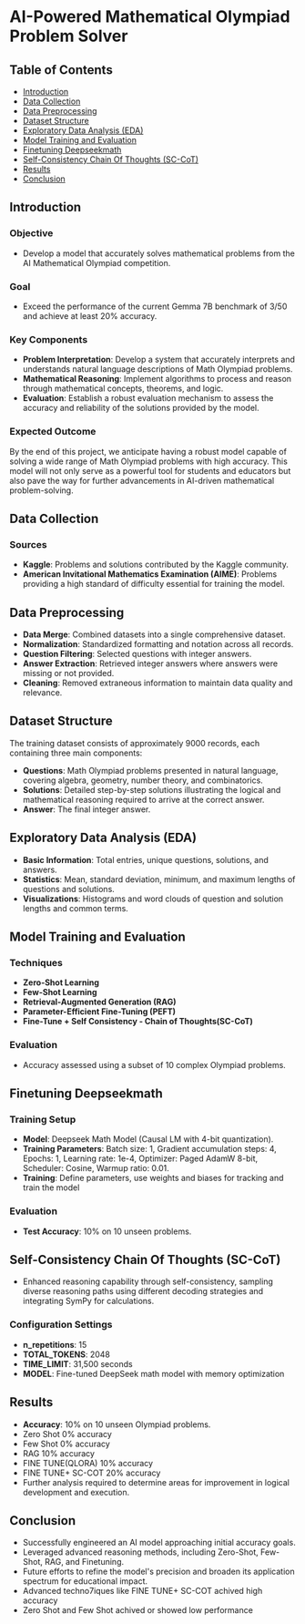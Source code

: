# AI-Powered Mathematical Olympiad Problem Solver

## Table of Contents

- [Introduction](#introduction)
- [Data Collection](#data-collection)
- [Data Preprocessing](#data-preprocessing)
- [Dataset Structure](#dataset-structure)
- [Exploratory Data Analysis (EDA)](#exploratory-data-analysis-eda)
- [Model Training and Evaluation](#model-training-and-evaluation)
- [Finetuning Deepseekmath](#finetuning-deepseekmath)
- [Self-Consistency Chain Of Thoughts (SC-CoT)](#self-consistency-chain-of-thoughts-sc-cot)
- [Results](#results)
- [Conclusion](#conclusion)

## Introduction

### Objective

- Develop a model that accurately solves mathematical problems from the AI Mathematical Olympiad competition.

### Goal

- Exceed the performance of the current Gemma 7B benchmark of 3/50 and achieve at least 20% accuracy.

### Key Components

- **Problem Interpretation**: Develop a system that accurately interprets and understands natural language descriptions of Math Olympiad problems.
- **Mathematical Reasoning**: Implement algorithms to process and reason through mathematical concepts, theorems, and logic.
- **Evaluation**: Establish a robust evaluation mechanism to assess the accuracy and reliability of the solutions provided by the model.

### Expected Outcome

By the end of this project, we anticipate having a robust model capable of solving a wide range of Math Olympiad problems with high accuracy. This model will not only serve as a powerful tool for students and educators but also pave the way for further advancements in AI-driven mathematical problem-solving.

## Data Collection

### Sources

- **Kaggle**: Problems and solutions contributed by the Kaggle community.
- **American Invitational Mathematics Examination (AIME)**: Problems providing a high standard of difficulty essential for training the model.

## Data Preprocessing

- **Data Merge**: Combined datasets into a single comprehensive dataset.
- **Normalization**: Standardized formatting and notation across all records.
- **Question Filtering**: Selected questions with integer answers.
- **Answer Extraction**: Retrieved integer answers where answers were missing or not provided.
- **Cleaning**: Removed extraneous information to maintain data quality and relevance.

## Dataset Structure

The training dataset consists of approximately 9000 records, each containing three main components:

- **Questions**: Math Olympiad problems presented in natural language, covering algebra, geometry, number theory, and combinatorics.
- **Solutions**: Detailed step-by-step solutions illustrating the logical and mathematical reasoning required to arrive at the correct answer.
- **Answer**: The final integer answer.

## Exploratory Data Analysis (EDA)

- **Basic Information**: Total entries, unique questions, solutions, and answers.
- **Statistics**: Mean, standard deviation, minimum, and maximum lengths of questions and solutions.
- **Visualizations**: Histograms and word clouds of question and solution lengths and common terms.

## Model Training and Evaluation

### Techniques

- **Zero-Shot Learning**
- **Few-Shot Learning**
- **Retrieval-Augmented Generation (RAG)**
- **Parameter-Efficient Fine-Tuning (PEFT)**
- **Fine-Tune + Self Consistency - Chain of Thoughts(SC-CoT)**

### Evaluation

- Accuracy assessed using a subset of 10 complex Olympiad problems.

## Finetuning Deepseekmath

### Training Setup

- **Model**: Deepseek Math Model (Causal LM with 4-bit quantization).
- **Training Parameters**: Batch size: 1, Gradient accumulation steps: 4, Epochs: 1, Learning rate: 1e-4, Optimizer: Paged AdamW 8-bit, Scheduler: Cosine, Warmup ratio: 0.01.
- **Training**: Define parameters, use weights and biases for tracking and train the model

### Evaluation

- **Test Accuracy**: 10% on 10 unseen problems.

## Self-Consistency Chain Of Thoughts (SC-CoT)

- Enhanced reasoning capability through self-consistency, sampling diverse reasoning paths using different decoding strategies and integrating SymPy for calculations.

### Configuration Settings

- **n_repetitions**: 15
- **TOTAL_TOKENS**: 2048
- **TIME_LIMIT**: 31,500 seconds
- **MODEL**: Fine-tuned DeepSeek math model with memory optimization

## Results

- **Accuracy**: 10% on 10 unseen Olympiad problems.
- Zero Shot 0% accuracy
- Few Shot 0% accuracy
- RAG 10% accuracy
- FINE TUNE(QLORA) 10% accuracy
- FINE TUNE+ SC-COT 20% accuracy
- Further analysis required to determine areas for improvement in logical development and execution.

## Conclusion

- Successfully engineered an AI model approaching initial accuracy goals.
- Leveraged advanced reasoning methods, including Zero-Shot, Few-Shot, RAG, and Finetuning.
- Future efforts to refine the model's precision and broaden its application spectrum for educational impact.
- Advanced techno7iques like FINE TUNE+ SC-COT achived high accuracy
- Zero Shot and Few Shot achived or showed low performance

